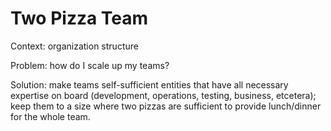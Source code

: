 Two Pizza Team
===

Context: organization structure

Problem: how do I scale up my teams?

Solution: make teams self-sufficient entities that have all necessary expertise on board (development, operations, testing, business, etcetera); keep them to a size where two pizzas are sufficient to provide lunch/dinner for the whole team.
